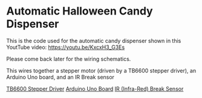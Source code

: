 # Automatic Halloween Candy Dispenser

This is the code used for the automatic candy dispenser shown in this YoutTube video:
https://youtu.be/KxcxH3_G3Es

Please come back later for the wiring schematics.

This wires together a stepper motor (driven by a TB6600 stepper driver), an Arduino Uno board, and an IR Break sensor

[TB6600 Stepper Driver](https://amzn.to/2MwcQ8B)
[Arduino Uno Board](https://amzn.to/35OiGdh)
[IR (Infra-Red) Break Sensor](https://amzn.to/2pGLMuj)
